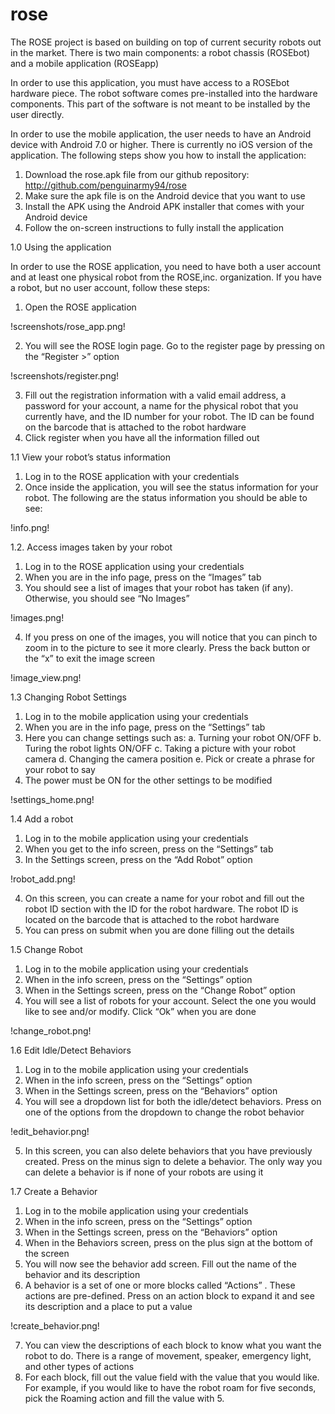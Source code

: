 # rose
The ROSE project is based on building on top of current security robots out in the market. There is two main components: a robot chassis (ROSEbot) and a mobile application (ROSEapp)

In order to use this application, you must have access to a ROSEbot hardware piece. The robot software comes pre-installed
into the hardware components. This part of the software is not meant to be installed by the user directly.

In order to use the mobile application, the user needs to have an Android device with Android 7.0 or higher. There is currently no iOS version of the application. The following steps show you how to install the application:
1.	Download the rose.apk file from our github repository: http://github.com/penguinarmy94/rose
2.	Make sure the apk file is on the Android device that you want to use
3.	Install the APK using the Android APK installer that comes with your Android device
4.	Follow the on-screen instructions to fully install the application

1.0 Using the application

In order to use the ROSE application, you need to have both a user account and at least one physical robot from the ROSE,inc. organization. If you have a robot, but no user account, follow these steps:
1.	Open the ROSE application

 !screenshots/rose_app.png!
 
2.	You will see the ROSE login page. Go to the register page by pressing on the “Register >” option
 
 !screenshots/register.png!
 
3. Fill out the registration information with a valid email address, a password for your account, a name for the physical robot that you currently have, and the ID number for your robot. The ID can be found on the barcode that is attached to the robot hardware
4. Click register when you have all the information filled out

1.1 View your robot’s status information

1.	Log in to the ROSE application with your credentials
2.	Once inside the application, you will see the status information for your robot. The following are the status information you should be able to see:

!info.png!

1.2. Access images taken by your robot

1.	Log in to the ROSE application using your credentials
2.	When you are in the info page, press on the “Images” tab
3.	You should see a list of images that your robot has taken (if any). Otherwise, you should see “No Images” 
 
!images.png!

4. If you press on one of the images, you will notice that you can pinch to zoom in to the picture to see it more clearly. Press the back button or the “x” to exit the image screen

!image_view.png!

1.3 Changing Robot Settings

1.	Log in to the mobile application using your credentials
2.	When you are in the info page, press on the “Settings” tab
3.	Here you can change settings such as:
a.	Turning your robot ON/OFF
b.	Turing the robot lights ON/OFF
c.	Taking a picture with your robot camera
d.	Changing the camera position
e.	Pick or create a phrase for your robot to say
4.	The power must be ON for the other settings to be modified

!settings_home.png!
 
1.4 Add a robot

1.	Log in to the mobile application using your credentials
2.	When you get to the info screen, press on the “Settings” tab
3.	In the Settings screen, press on the “Add Robot” option

!robot_add.png!

4. On this screen, you can create a name for your robot and fill out the robot ID section with the ID for the robot hardware. The robot ID is located on the barcode that is attached to the robot hardware
5. You can press on submit when you are done filling out the details

1.5 Change Robot

1.	Log in to the mobile application using your credentials
2.	When in the info screen, press on the “Settings” option
3.	When in the Settings screen, press on the “Change Robot” option
4.	You will see a list of robots for your account. Select the one you would like to see and/or modify. Click “Ok” when you are done
 
!change_robot.png!

1.6 Edit Idle/Detect Behaviors

1.	Log in to the mobile application using your credentials
2.	When in the info screen, press on the “Settings” option
3.	When in the Settings screen, press on the “Behaviors” option
4.	You will see a dropdown list for both the idle/detect behaviors. Press on one of the options from the dropdown to change the robot behavior

!edit_behavior.png!

5. In this screen, you can also delete behaviors that you have previously created. Press on the minus sign to delete a behavior. The only way you can delete a behavior is if none of your robots are using it

1.7 Create a Behavior

1.	Log in to the mobile application using your credentials
2.	When in the info screen, press on the “Settings” option
3.	When in the Settings screen, press on the “Behaviors” option
4.	When in the Behaviors screen, press on the plus sign at the bottom of the screen
5.	You will now see the behavior add screen. Fill out the name of the behavior and its description
6.	A behavior is a set of one or more blocks called “Actions” . These actions are pre-defined. Press on an action block to expand it and see its description and a place to put a value

!create_behavior.png!

7. You can view the descriptions of each block to know what you want the robot to do. There is a range of movement, speaker, emergency light, and other types of actions
8. For each block, fill out the value field with the value that you would like. For example, if you would like to have the robot roam for five seconds, pick the Roaming action and fill the value with 5.
